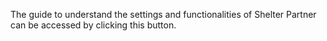 The guide to understand the settings and functionalities of Shelter Partner can be accessed by clicking this button.
